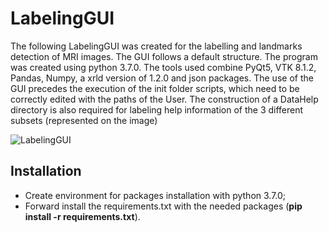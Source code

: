 # LabelingGUI
The following LabelingGUI was created for the labelling and landmarks detection of MRI images. The GUI follows a default structure. The program was created using 
python 3.7.0. The tools used combine PyQt5, VTK 8.1.2, Pandas, Numpy, a xrld version of 1.2.0 and json packages. The use of the GUI precedes the execution of the init 
folder scripts, which need to be correctly edited with the paths of the User. The construction of a DataHelp directory is also required for labeling help information of the 3 different subsets (represented on the image)  

![LabelingGUI](https://github.com/eduardojst10/imageLabelGUI/assets/58005905/00f50db5-8ca2-4c40-816b-86c4a8d540fc)

## Installation
* Create environment for packages installation with python 3.7.0;
* Forward install the requirements.txt with the needed packages (**pip install -r requirements.txt**).
